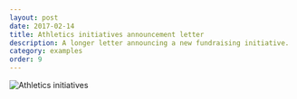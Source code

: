 ```yaml
---
layout: post
date: 2017-02-14
title: Athletics initiatives announcement letter
description: A longer letter announcing a new fundraising initiative.
category: examples
order: 9
---
```


![Athletics initiatives]({{site.image_path}}/{{page.category}}/athletics-initiatives.jpg)
